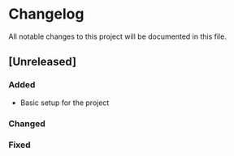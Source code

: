 # Changelog

All notable changes to this project will be documented in this file.

## [Unreleased]

### Added
- Basic setup for the project

### Changed

### Fixed